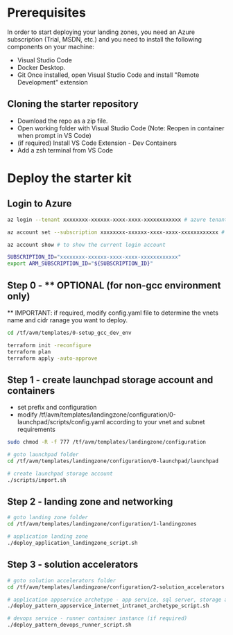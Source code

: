 # Prerequisites

In order to start deploying your landing zones, you need an Azure subscription (Trial, MSDN, etc.) and you need to install the following components on your machine:
- Visual Studio Code
- Docker Desktop.
- Git
Once installed, open Visual Studio Code and install "Remote Development" extension

## Cloning the starter repository

- Download the repo as a zip file.
- Open working folder with Visual Studio Code (Note: Reopen in container when prompt in VS Code)
- (if required) Install VS Code Extension - Dev Containers
- Add a zsh terminal from VS Code

# Deploy the starter kit
## Login to Azure

```bash
az login --tenant xxxxxxxx-xxxxxx-xxxx-xxxx-xxxxxxxxxxxx # azure tenant id

az account set --subscription xxxxxxxx-xxxxxx-xxxx-xxxx-xxxxxxxxxxxx # subscription id

az account show # to show the current login account

SUBSCRIPTION_ID="xxxxxxxx-xxxxxx-xxxx-xxxx-xxxxxxxxxxxx"
export ARM_SUBSCRIPTION_ID="${SUBSCRIPTION_ID}"

```


## Step 0 - ** OPTIONAL (for non-gcc environment only)
** IMPORTANT: if required, modify config.yaml file to determine the vnets name and cidr ranage you want to deploy. 

```bash
cd /tf/avm/templates/0-setup_gcc_dev_env

terraform init -reconfigure
terraform plan
terraform apply -auto-approve
```

## Step 1 - create launchpad storage account and containers

- set prefix and configuration
- modify /tf/avm/templates/landingzone/configuration/0-launchpad/scripts/config.yaml according to your vnet and subnet requirements


```bash
sudo chmod -R -f 777 /tf/avm/templates/landingzone/configuration

# goto launchpad folder
cd /tf/avm/templates/landingzone/configuration/0-launchpad/launchpad

# create launchpad storage account
./scripts/import.sh 
```

## Step 2 - landing zone and networking

```bash
# goto landing zone folder
cd /tf/avm/templates/landingzone/configuration/1-landingzones

# application landing zone
./deploy_application_landingzone_script.sh
```

## Step 3 - solution accelerators

```bash
# goto solution accelerators folder
cd /tf/avm/templates/landingzone/configuration/2-solution_accelerators

# application appservice archetype - app service, sql server, storage account etc ...
./deploy_pattern_appservice_internet_intranet_archetype_script.sh

# devops service - runner container instance (if required)
./deploy_pattern_devops_runner_script.sh
```

